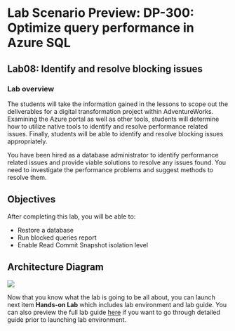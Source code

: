 # Lab Scenario Preview: DP-300:  Optimize query performance in Azure SQL 

## Lab08: Identify and resolve blocking issues

### Lab overview

The students will take the information gained in the lessons to scope out the deliverables for a digital transformation project within AdventureWorks. Examining the Azure portal as well as other tools, students will determine how to utilize native tools to identify and resolve performance related issues. Finally, students will be able to identify and resolve blocking issues appropriately.

You have been hired as a database administrator to identify performance related issues and provide viable solutions to resolve any issues found. You need to investigate the performance problems and suggest methods to resolve them.

## Objectives

After completing this lab, you will be able to:

- Restore a database
- Run blocked queries report
- Enable Read Commit Snapshot isolation level

## Architecture Diagram

![](../images/)

Now that you know what the lab is going to be all about, you can launch next item **Hands-on Lab** which includes lab environment and lab guide. You can also preview the full lab guide [here](https://experience.cloudlabs.ai/#/labguidepreview/cd32a22b-d7b7-4e1d-8eba-4ad1fbaa6d68) if you want to go through detailed guide prior to launching lab environment.  